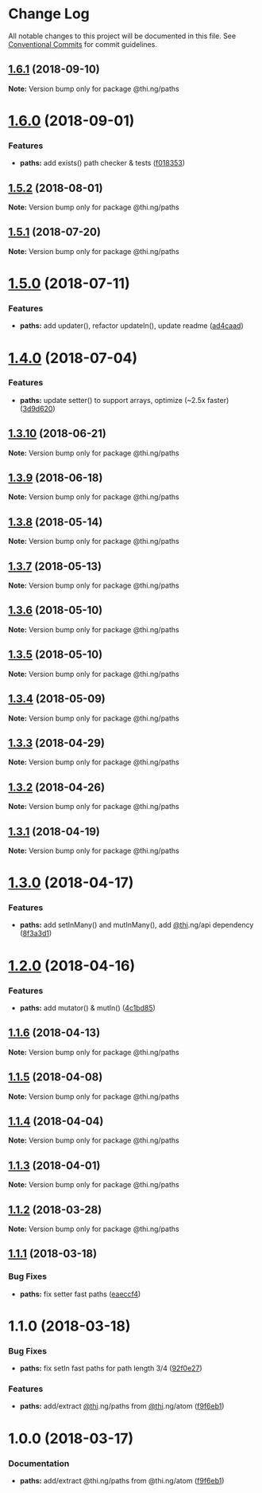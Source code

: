 # Change Log

All notable changes to this project will be documented in this file.
See [Conventional Commits](https://conventionalcommits.org) for commit guidelines.

<a name="1.6.1"></a>
## [1.6.1](https://github.com/thi-ng/umbrella/compare/@thi.ng/paths@1.6.0...@thi.ng/paths@1.6.1) (2018-09-10)

**Note:** Version bump only for package @thi.ng/paths





<a name="1.6.0"></a>
# [1.6.0](https://github.com/thi-ng/umbrella/compare/@thi.ng/paths@1.5.2...@thi.ng/paths@1.6.0) (2018-09-01)


### Features

* **paths:** add exists() path checker & tests ([f018353](https://github.com/thi-ng/umbrella/commit/f018353))




<a name="1.5.2"></a>
## [1.5.2](https://github.com/thi-ng/umbrella/compare/@thi.ng/paths@1.5.1...@thi.ng/paths@1.5.2) (2018-08-01)




**Note:** Version bump only for package @thi.ng/paths

<a name="1.5.1"></a>
## [1.5.1](https://github.com/thi-ng/umbrella/compare/@thi.ng/paths@1.5.0...@thi.ng/paths@1.5.1) (2018-07-20)




**Note:** Version bump only for package @thi.ng/paths

<a name="1.5.0"></a>
# [1.5.0](https://github.com/thi-ng/umbrella/compare/@thi.ng/paths@1.4.0...@thi.ng/paths@1.5.0) (2018-07-11)


### Features

* **paths:** add updater(), refactor updateIn(), update readme ([ad4caad](https://github.com/thi-ng/umbrella/commit/ad4caad))




<a name="1.4.0"></a>
# [1.4.0](https://github.com/thi-ng/umbrella/compare/@thi.ng/paths@1.3.10...@thi.ng/paths@1.4.0) (2018-07-04)


### Features

* **paths:** update setter() to support arrays, optimize (~2.5x faster) ([3d9d620](https://github.com/thi-ng/umbrella/commit/3d9d620))




<a name="1.3.10"></a>
## [1.3.10](https://github.com/thi-ng/umbrella/compare/@thi.ng/paths@1.3.9...@thi.ng/paths@1.3.10) (2018-06-21)




**Note:** Version bump only for package @thi.ng/paths

<a name="1.3.9"></a>
## [1.3.9](https://github.com/thi-ng/umbrella/compare/@thi.ng/paths@1.3.8...@thi.ng/paths@1.3.9) (2018-06-18)




**Note:** Version bump only for package @thi.ng/paths

<a name="1.3.8"></a>
## [1.3.8](https://github.com/thi-ng/umbrella/compare/@thi.ng/paths@1.3.7...@thi.ng/paths@1.3.8) (2018-05-14)




**Note:** Version bump only for package @thi.ng/paths

<a name="1.3.7"></a>
## [1.3.7](https://github.com/thi-ng/umbrella/compare/@thi.ng/paths@1.3.6...@thi.ng/paths@1.3.7) (2018-05-13)




**Note:** Version bump only for package @thi.ng/paths

<a name="1.3.6"></a>
## [1.3.6](https://github.com/thi-ng/umbrella/compare/@thi.ng/paths@1.3.5...@thi.ng/paths@1.3.6) (2018-05-10)




**Note:** Version bump only for package @thi.ng/paths

<a name="1.3.5"></a>
## [1.3.5](https://github.com/thi-ng/umbrella/compare/@thi.ng/paths@1.3.4...@thi.ng/paths@1.3.5) (2018-05-10)




**Note:** Version bump only for package @thi.ng/paths

<a name="1.3.4"></a>
## [1.3.4](https://github.com/thi-ng/umbrella/compare/@thi.ng/paths@1.3.3...@thi.ng/paths@1.3.4) (2018-05-09)




**Note:** Version bump only for package @thi.ng/paths

<a name="1.3.3"></a>
## [1.3.3](https://github.com/thi-ng/umbrella/compare/@thi.ng/paths@1.3.2...@thi.ng/paths@1.3.3) (2018-04-29)




**Note:** Version bump only for package @thi.ng/paths

<a name="1.3.2"></a>
## [1.3.2](https://github.com/thi-ng/umbrella/compare/@thi.ng/paths@1.3.1...@thi.ng/paths@1.3.2) (2018-04-26)




**Note:** Version bump only for package @thi.ng/paths

<a name="1.3.1"></a>
## [1.3.1](https://github.com/thi-ng/umbrella/compare/@thi.ng/paths@1.3.0...@thi.ng/paths@1.3.1) (2018-04-19)




**Note:** Version bump only for package @thi.ng/paths

<a name="1.3.0"></a>
# [1.3.0](https://github.com/thi-ng/umbrella/compare/@thi.ng/paths@1.2.0...@thi.ng/paths@1.3.0) (2018-04-17)


### Features

* **paths:** add setInMany() and mutInMany(), add [@thi](https://github.com/thi).ng/api dependency ([8f3a3d1](https://github.com/thi-ng/umbrella/commit/8f3a3d1))




<a name="1.2.0"></a>
# [1.2.0](https://github.com/thi-ng/umbrella/compare/@thi.ng/paths@1.1.6...@thi.ng/paths@1.2.0) (2018-04-16)


### Features

* **paths:** add mutator() & mutIn() ([4c1bd85](https://github.com/thi-ng/umbrella/commit/4c1bd85))




<a name="1.1.6"></a>
## [1.1.6](https://github.com/thi-ng/umbrella/compare/@thi.ng/paths@1.1.5...@thi.ng/paths@1.1.6) (2018-04-13)




**Note:** Version bump only for package @thi.ng/paths

<a name="1.1.5"></a>
## [1.1.5](https://github.com/thi-ng/umbrella/compare/@thi.ng/paths@1.1.4...@thi.ng/paths@1.1.5) (2018-04-08)




**Note:** Version bump only for package @thi.ng/paths

<a name="1.1.4"></a>
## [1.1.4](https://github.com/thi-ng/umbrella/compare/@thi.ng/paths@1.1.3...@thi.ng/paths@1.1.4) (2018-04-04)




**Note:** Version bump only for package @thi.ng/paths

<a name="1.1.3"></a>
## [1.1.3](https://github.com/thi-ng/umbrella/compare/@thi.ng/paths@1.1.2...@thi.ng/paths@1.1.3) (2018-04-01)




**Note:** Version bump only for package @thi.ng/paths

<a name="1.1.2"></a>
## [1.1.2](https://github.com/thi-ng/umbrella/compare/@thi.ng/paths@1.1.1...@thi.ng/paths@1.1.2) (2018-03-28)




**Note:** Version bump only for package @thi.ng/paths

<a name="1.1.1"></a>
## [1.1.1](https://github.com/thi-ng/umbrella/compare/@thi.ng/paths@1.1.0...@thi.ng/paths@1.1.1) (2018-03-18)


### Bug Fixes

* **paths:** fix setter fast paths ([eaeccf4](https://github.com/thi-ng/umbrella/commit/eaeccf4))




<a name="1.1.0"></a>
# 1.1.0 (2018-03-18)


### Bug Fixes

* **paths:** fix setIn fast paths for path length 3/4 ([92f0e27](https://github.com/thi-ng/umbrella/commit/92f0e27))


### Features

* **paths:** add/extract [@thi](https://github.com/thi).ng/paths from [@thi](https://github.com/thi).ng/atom ([f9f6eb1](https://github.com/thi-ng/umbrella/commit/f9f6eb1))




<a name="1.0.0"></a>
# 1.0.0 (2018-03-17)


### Documentation

* **paths:** add/extract @thi.ng/paths from @thi.ng/atom ([f9f6eb1](https://github.com/thi-ng/umbrella/commit/f9f6eb1))

